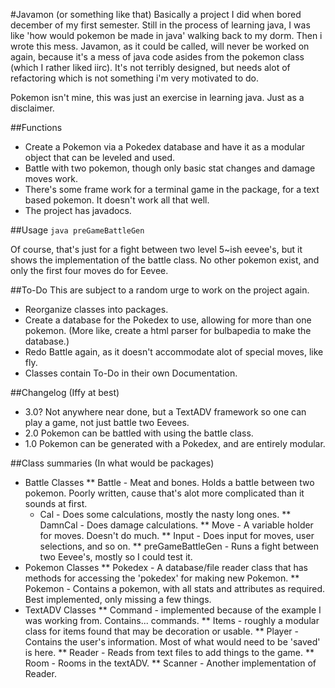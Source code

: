 #Javamon (or something like that) 
Basically a project I did when bored december of my first semester. Still in the process of learning java, I was like 'how would pokemon be made in java' walking back to my dorm. Then i wrote this mess.
Javamon, as it could be called, will never be worked on again, because it's a mess of java code asides from the pokemon class (which I rather liked iirc). It's not terribly designed, but needs alot of refactoring which is not something i'm very motivated to do.

Pokemon isn't mine, this was just an exercise in learning java. Just as a disclaimer.

##Functions
* Create a Pokemon via a Pokedex database and have it as a modular object that can be leveled and used. 
* Battle with two pokemon, though only basic stat changes and damage moves work. 
* There's some frame work for a terminal game in the package, for a text based pokemon. It doesn't work all that well.
* The project has javadocs.

##Usage
`java preGameBattleGen`

Of course, that's just for a fight between two level 5~ish eevee's, but it shows the implementation of the battle class. No other pokemon exist, and only the first four moves do for Eevee. 

##To-Do
This are subject to a random urge to work on the project again.
* Reorganize classes into packages.
* Create a database for the Pokedex to use, allowing for more than one pokemon. (More like, create a html parser for bulbapedia to make the database.)
* Redo Battle again, as it doesn't accommodate alot of special moves, like fly.
* Classes contain To-Do in their own Documentation.

##Changelog (Iffy at best)
*	3.0?	Not anywhere near done, but a TextADV framework so one can play a game, not just battle two Eevees.
*	2.0	Pokemon can be battled with using the battle class. 
*	1.0	Pokemon can be generated with a Pokedex, and are entirely modular.


##Class summaries (In what would be packages)
* Battle Classes
	** Battle - Meat and bones. Holds a battle between two pokemon. Poorly written, cause that's alot more complicated than it sounds at first.
	* Cal - Does some calculations, mostly the nasty long ones.
** DamnCal - Does damage calculations.
** Move - A variable holder for moves. Doesn't do much.
** Input - Does input for moves, user selections, and so on.
** preGameBattleGen - Runs a fight between two Eevee's, mostly so I could test it.
* Pokemon Classes
** Pokedex - A database/file reader class that has methods for accessing the 'pokedex' for making new Pokemon.
** Pokemon - Contains a pokemon, with all stats and attributes as required. Best implemented, only missing a few things.
* TextADV Classes
** Command - implemented because of the example I was working from. Contains... commands.
** Items - roughly a modular class for items found that may be decoration or usable.
** Player - Contains the user's information. Most of what would need to be 'saved' is here.
** Reader - Reads from text files to add things to the game.
** Room - Rooms in the textADV. 
** Scanner - Another implementation of Reader.
